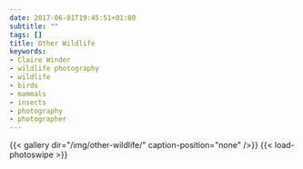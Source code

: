 ```yaml
---
date: 2017-06-01T19:45:51+01:00
subtitle: ""
tags: []
title: Other Wildlife
keywords:
- Claire Winder
- wildlife photography
- wildlife
- birds
- mammals
- insects
- photography
- photographer
---
```


{{< gallery dir="/img/other-wildlife/" caption-position="none" />}}
{{< load-photoswipe >}}
